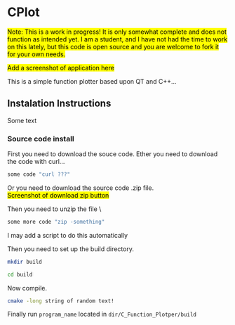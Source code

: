 # CPlot


<mark>  Note: This is a work in progress! It is only somewhat complete and does not function as intended yet. I am a student, and I have not had the time to work on this lately, but this code is open source and you are welcome to fork it for your own needs.

<mark> Add a screenshot of application here


This is a simple function plotter based upon QT and C++...

## Instalation Instructions
Some text

### Source code install
First you need to download the souce code. Ether you need to download the code with curl...



```sh
some code "curl ???"
```
Or you need to download the source code .zip file. \
<mark> Screenshot of download zip button 

Then you need to unzip the file \
```sh
some more code "zip -something"
```
I may add a script to do this automatically

Then you need to set up the build directory.
```sh
mkdir build

cd build
```
Now compile.

```sh
cmake -long string of random text!
```
Finally run `program_name` located in ``dir/C_Function_Plotper/build``
